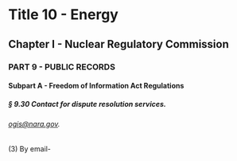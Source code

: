 
# Title 10 - Energy
## Chapter I - Nuclear Regulatory Commission
### PART 9 - PUBLIC RECORDS
#### Subpart A - Freedom of Information Act Regulations
##### § 9.30 Contact for dispute resolution services.
###### ogis@nara.gov.

(3) By email-
